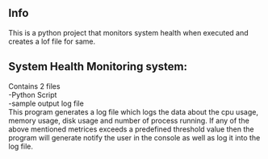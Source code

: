 ## Info
This is a python project that monitors system health when executed and creates a lof file for same.
## System Health Monitoring system:
Contains 2 files<br>
-Python Script<br>
-sample output log file<br>
This program generates a log file which logs the data about the cpu usage, memory usage, disk usage and number of process running. 
If any of the above mentioned metrices exceeds a predefined threshold value then the program will generate notify the user in the console as well as log it into the log file.
